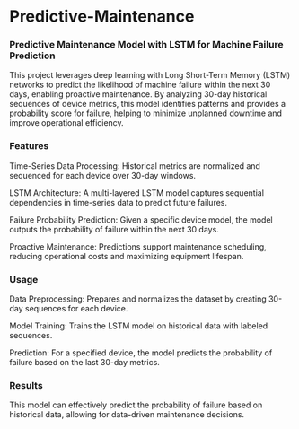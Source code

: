 # Predictive-Maintenance
### Predictive Maintenance Model with LSTM for Machine Failure Prediction

This project leverages deep learning with Long Short-Term Memory (LSTM) networks to predict the likelihood of machine failure within the next 30 days, enabling proactive maintenance. By analyzing 30-day historical sequences of device metrics, this model identifies patterns and provides a probability score for failure, helping to minimize unplanned downtime and improve operational efficiency.

### Features

Time-Series Data Processing: Historical metrics are normalized and sequenced for each device over 30-day windows.

LSTM Architecture: A multi-layered LSTM model captures sequential dependencies in time-series data to predict future failures.

Failure Probability Prediction: Given a specific device model, the model outputs the probability of failure within the next 30 days.

Proactive Maintenance: Predictions support maintenance scheduling, reducing operational costs and maximizing equipment lifespan.


### Usage

Data Preprocessing: Prepares and normalizes the dataset by creating 30-day sequences for each device.

Model Training: Trains the LSTM model on historical data with labeled sequences.

Prediction: For a specified device, the model predicts the probability of failure based on the last 30-day metrics.

### Results

This model can effectively predict the probability of failure based on historical data, allowing for data-driven maintenance decisions.




